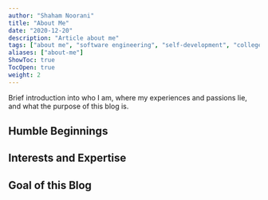 ```yaml
---
author: "Shaham Noorani"
title: "About Me"
date: "2020-12-20"
description: "Article about me"
tags: ["about me", "software engineering", "self-development", "college-student"]
aliases: ["about-me"]
ShowToc: true
TocOpen: true
weight: 2
---
```


Brief introduction into who I am, where my experiences and passions lie, and what the purpose of this blog is.

<!--more-->

## Humble Beginnings

## Interests and Expertise

## Goal of this Blog
